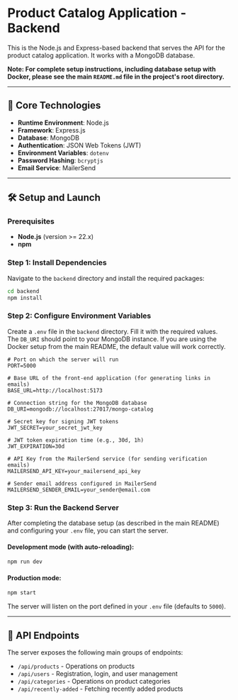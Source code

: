 # Product Catalog Application - Backend

This is the Node.js and Express-based backend that serves the API for the product catalog application. It works with a MongoDB database.

**Note: For complete setup instructions, including database setup with Docker, please see the main `README.md` file in the project's root directory.**

---

## 🚀 Core Technologies

-   **Runtime Environment**: Node.js
-   **Framework**: Express.js
-   **Database**: MongoDB
-   **Authentication**: JSON Web Tokens (JWT)
-   **Environment Variables**: `dotenv`
-   **Password Hashing**: `bcryptjs`
-   **Email Service**: MailerSend

---

## 🛠️ Setup and Launch

### Prerequisites

-   **Node.js** (version >= 22.x)
-   **npm**

### Step 1: Install Dependencies

Navigate to the `backend` directory and install the required packages:

```sh
cd backend
npm install
```

### Step 2: Configure Environment Variables

Create a `.env` file in the `backend` directory. Fill it with the required values. The `DB_URI` should point to your MongoDB instance. If you are using the Docker setup from the main README, the default value will work correctly.

```env
# Port on which the server will run
PORT=5000

# Base URL of the front-end application (for generating links in emails)
BASE_URL=http://localhost:5173

# Connection string for the MongoDB database
DB_URI=mongodb://localhost:27017/mongo-catalog

# Secret key for signing JWT tokens
JWT_SECRET=your_secret_jwt_key

# JWT token expiration time (e.g., 30d, 1h)
JWT_EXPIRATION=30d

# API Key from the MailerSend service (for sending verification emails)
MAILERSEND_API_KEY=your_mailersend_api_key

# Sender email address configured in MailerSend
MAILERSEND_SENDER_EMAIL=your_sender@email.com
```

### Step 3: Run the Backend Server

After completing the database setup (as described in the main README) and configuring your `.env` file, you can start the server.

#### Development mode (with auto-reloading):
```sh
npm run dev
```

#### Production mode:
```sh
npm start
```
The server will listen on the port defined in your `.env` file (defaults to `5000`).

---

## 🔌 API Endpoints

The server exposes the following main groups of endpoints:
-   `/api/products` - Operations on products
-   `/api/users` - Registration, login, and user management
-   `/api/categories` - Operations on product categories
-   `/api/recently-added` - Fetching recently added products